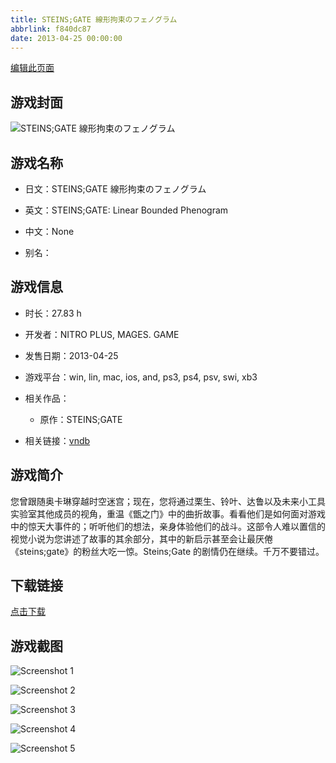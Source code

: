 ```yaml
---
title: STEINS;GATE 線形拘束のフェノグラム
abbrlink: f840dc87
date: 2013-04-25 00:00:00
---
```

[编辑此页面](https://github.com/ACG-3/ADV3-source/blob/main/source/_posts/games/STEINS%3BGATE%20%E7%B7%9A%E5%BD%A2%E6%8B%98%E6%9D%9F%E3%81%AE%E3%83%95%E3%82%A7%E3%83%8E%E3%82%B0%E3%83%A9%E3%83%A0.md)

## 游戏封面

![STEINS;GATE 線形拘束のフェノグラム](https://pan.timero.xyz/d/onedrive/img_lib_001/STEINS;GATE%20%E7%B7%9A%E5%BD%A2%E6%8B%98%E6%9D%9F%E3%81%AE%E3%83%95%E3%82%A7%E3%83%8E%E3%82%B0%E3%83%A9%E3%83%A0_cover.avif)


## 游戏名称

- 日文：STEINS;GATE 線形拘束のフェノグラム
- 英文：STEINS;GATE: Linear Bounded Phenogram
- 中文：None

- 别名：


## 游戏信息

- 时长：27.83 h
- 开发者：NITRO PLUS, MAGES. GAME
- 发售日期：2013-04-25
- 游戏平台：win, lin, mac, ios, and, ps3, ps4, psv, swi, xb3
- 相关作品：
   - 原作：STEINS;GATE

- 相关链接：[vndb](https://vndb.org/v11660)


## 游戏简介

您曾跟随奥卡琳穿越时空迷宫；现在，您将通过栗生、铃叶、达鲁以及未来小工具实验室其他成员的视角，重温《甑之门》中的曲折故事。看看他们是如何面对游戏中的惊天大事件的；听听他们的想法，亲身体验他们的战斗。这部令人难以置信的视觉小说为您讲述了故事的其余部分，其中的新启示甚至会让最厌倦《steins;gate》的粉丝大吃一惊。Steins;Gate 的剧情仍在继续。千万不要错过。




## 下载链接

[点击下载](https://pan.timero.xyz/onedrive/adv_lib_001/STEINS%3BGATE%20%E7%B7%9A%E5%BD%A2%E6%8B%98%E6%9D%9F%E3%81%AE%E3%83%95%E3%82%A7%E3%83%8E%E3%82%B0%E3%83%A9%E3%83%A0)


## 游戏截图


![Screenshot 1](https://pan.timero.xyz/d/onedrive/img_lib_001/STEINS;GATE%20%E7%B7%9A%E5%BD%A2%E6%8B%98%E6%9D%9F%E3%81%AE%E3%83%95%E3%82%A7%E3%83%8E%E3%82%B0%E3%83%A9%E3%83%A0_Screenshot_1.avif)

![Screenshot 2](https://pan.timero.xyz/d/onedrive/img_lib_001/STEINS;GATE%20%E7%B7%9A%E5%BD%A2%E6%8B%98%E6%9D%9F%E3%81%AE%E3%83%95%E3%82%A7%E3%83%8E%E3%82%B0%E3%83%A9%E3%83%A0_Screenshot_2.avif)

![Screenshot 3](https://pan.timero.xyz/d/onedrive/img_lib_001/STEINS;GATE%20%E7%B7%9A%E5%BD%A2%E6%8B%98%E6%9D%9F%E3%81%AE%E3%83%95%E3%82%A7%E3%83%8E%E3%82%B0%E3%83%A9%E3%83%A0_Screenshot_3.avif)

![Screenshot 4](https://pan.timero.xyz/d/onedrive/img_lib_001/STEINS;GATE%20%E7%B7%9A%E5%BD%A2%E6%8B%98%E6%9D%9F%E3%81%AE%E3%83%95%E3%82%A7%E3%83%8E%E3%82%B0%E3%83%A9%E3%83%A0_Screenshot_4.avif)

![Screenshot 5](https://pan.timero.xyz/d/onedrive/img_lib_001/STEINS;GATE%20%E7%B7%9A%E5%BD%A2%E6%8B%98%E6%9D%9F%E3%81%AE%E3%83%95%E3%82%A7%E3%83%8E%E3%82%B0%E3%83%A9%E3%83%A0_Screenshot_5.avif)


